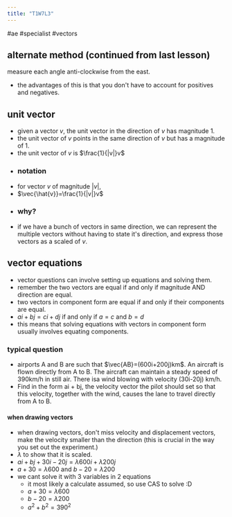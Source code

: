 ```yaml
---
title: "T1W7L3"
---
```

#ae #specialist #vectors

## alternate method (continued from last lesson)
measure each angle anti-clockwise from the east.
- the advantages of this is that you don't have to account for positives and negatives.
## unit vector
- given a vector $v$, the unit vector in the direction of $v$ has magnitude 1.
- the unit vector of $v$ points in the same direction of $v$ but has a magnitude of 1.
- the unit vector of $v$ is $\frac{1}{|v|}v$
- ### notation
- for vector $v$ of magnitude $|v|$,
- $\vec{\hat{v}}=\frac{1}{|v|}v$
- ### why?
- if we have a bunch of vectors in same direction, we can represent the multiple vectors without having to state it's direction, and express those vectors as a scaled of $v$.
## vector equations
- vector questions can involve setting up equations and solving them.
- remember the two vectors are equal if and only if magnitude AND direction are equal.
- two vectors in component form are equal if and only if their components are equal.
- $ai+bj=ci+dj$ if and only if $a=c$ and $b=d$
- this means that solving equations with vectors in component form usually involves equating components.
### typical question
- airports A and B are such that $\vec{AB}=(600i+200j)km$. An aircraft is flown directly from A to B. The aircraft can maintain a steady speed of 390km/h in still air. There isa wind blowing with velocity (30i-20j) km/h.
- Find in the form ai + bj, the velocity vector the pilot should set so that this velocity, together with the wind, causes the lane to travel directly from A to B.
#### when drawing vectors
- when drawing vectors, don't miss velocity and displacement vectors, make the velocity smaller than the direction (this is crucial in  the way you set out the experiment.)
- $\lambda$ to show that it is scaled.
- $ai+bj+30i-20j=\lambda 600i+\lambda 200j$
- $a+30=\lambda 600$ and $b-20= \lambda 200$
- we cant solve it with 3 variables in 2 equations
	- it most likely a calculate assumed, so use CAS to solve :D 
	- $a+30=\lambda 600$
	- $b-20= \lambda 200$
	-  $a^2 + b^2 = 390^2$